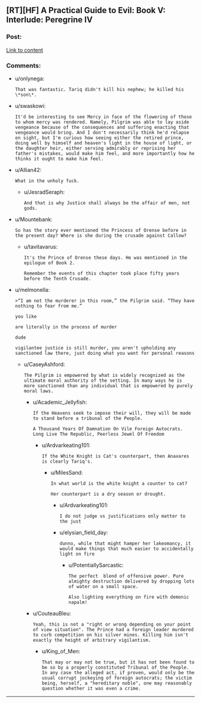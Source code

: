 ## [RT][HF] A Practical Guide to Evil: Book V: Interlude: Peregrine IV

### Post:

[Link to content](https://practicalguidetoevil.wordpress.com/2019/03/01/peregrine-iv/)

### Comments:

- u/onlynega:
  ```
  That was fantastic. Tariq didn't kill his nephew; he killed his \*son\*.
  ```

- u/swaskowi:
  ```
  It'd be interesting to see Mercy in face of the flowering of those to whom mercy was rendered. Namely, Pilgrim was able to lay aside vengeance because of the consequences and suffering enacting that vengeance would bring. And I don't necessarily think he'd relapse on sight, but I'm curious how seeing either the retired prince, doing well by himself and heaven's light in the house of light, or the daughter heir, either serving admirably or reprising her father's mistakes, would make him feel, and more importantly how he thinks it ought to make him feel.
  ```

- u/Allian42:
  ```
  What in the unholy fuck.
  ```

  - u/JesradSeraph:
    ```
    And that is why Justice shall always be the affair of men, not gods.
    ```

- u/Mountebank:
  ```
  So has the story ever mentioned the Princess of Orense before in the present day? Where is she during the crusade against Callow?
  ```

  - u/tavitavarus:
    ```
    It's the Prince of Orense these days. He was mentioned in the epilogue of Book 2.

    Remember the events of this chapter took place fifty years before the Tenth Crusade.
    ```

- u/melmonella:
  ```
  >“I am not the murderer in this room,” the Pilgrim said. “They have nothing to fear from me.”

  you like

  are literally in the process of murder

  dude

  vigilantee justice is still murder, you aren't upholding any sanctioned law there, just doing what you want for personal reasons
  ```

  - u/CaseyAshford:
    ```
    The Pilgrim is empowered by what is widely recognized as the ultimate moral authority of the setting. In many ways he is more sanctioned than any individual that is empowered by purely moral laws.
    ```

    - u/Academic_Jellyfish:
      ```
      If the Heavens seek to impose their will, they will be made to stand before a tribunal of the People.

      A Thousand Years Of Damnation On Vile Foreign Autocrats. Long Live The Republic, Peerless Jewel Of Freedom
      ```

      - u/Ardvarkeating101:
        ```
        If the White Knight is Cat's counterpart, then Anaxares is clearly Tariq's.
        ```

        - u/MilesSand:
          ```
          In what world is the white knight a counter to cat?

          Her counterpart is a dry season or drought.
          ```

          - u/Ardvarkeating101:
            ```
            I do not judge vs justifications only matter to the just
            ```

          - u/elysian_field_day:
            ```
            dunno, while that might hamper her lakeomancy, it would make things that much easier to accidentally light on fire
            ```

            - u/PotentiallySarcastic:
              ```
              The perfect  blend of offensive power. Pure almighty destruction delivered by dropping lots of water on a small space.

              Also lighting everything on fire with demonic napalm!
              ```

    - u/CouteauBleu:
      ```
      Yeah, this is not a "right or wrong depending on your point of view situation". The Prince had a foreign leader murdered to curb competition on his silver mines. Killing him isn't exactly the height of arbitrary vigilantism.
      ```

      - u/King_of_Men:
        ```
        That may or may not be true, but it has not been found to be so by a properly constituted Tribunal of the People. In any case the alleged act, if proven, would only be the usual corrupt jockeying of foreign autocrats; the victim being, herself, a "hereditary noble", one may reasonably question whether it was even a crime.
        ```

---


